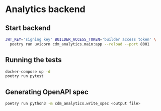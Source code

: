 # Analytics backend

## Start backend

```bash
JWT_KEY='signing key' BUILDER_ACCESS_TOKEN='builder access token' \
  poetry run uvicorn cdm_analytics.main:app --reload --port 8001
```

## Running the tests

```bash
docker-compose up -d
poetry run pytest
```

## Generating OpenAPI spec

```bash
poetry run python3 -m cdm_analytics.write_spec <output file>
```
